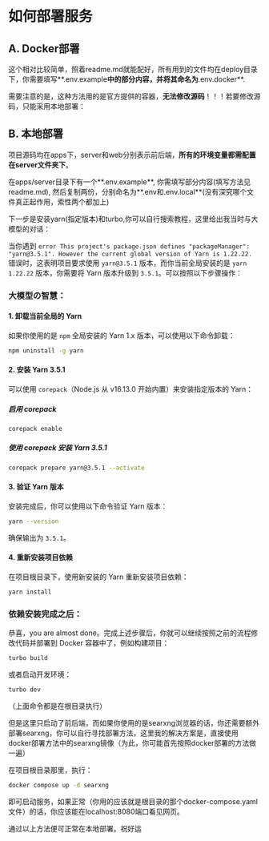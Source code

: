 # 如何部署服务

## A. Docker部署

这个相对比较简单，照着readme.md就能配好，所有用到的文件均在deploy目录下，你需要填写**.env.example**中的部分内容，并将其命名为**.env.docker**. 

需要注意的是，这种方法用的是官方提供的容器，**无法修改源码**！！！若要修改源码，只能采用本地部署：

## B. 本地部署

项目源码均在apps下，server和web分别表示前后端，**所有的环境变量都需配置在server文件夹下**。

在apps/server目录下有一个**.env.example**, 你需填写部分内容(填写方法见readme.md), 然后复制两份，分别命名为**.env和.env.local**(没有深究哪个文件真正起作用，索性两个都加上)

下一步是安装yarn(指定版本)和turbo,你可以自行搜索教程，这里给出我当时与大模型的对话：

当你遇到 `error This project's package.json defines "packageManager": "yarn@3.5.1". However the current global version of Yarn is 1.22.22.` 错误时，这表明项目要求使用 `yarn@3.5.1` 版本，而你当前全局安装的是 `yarn 1.22.22` 版本，你需要将 Yarn 版本升级到 `3.5.1`。可以按照以下步骤操作：

### 大模型の智慧：

#### 1. 卸载当前全局的 Yarn

如果你使用的是 `npm` 全局安装的 Yarn 1.x 版本，可以使用以下命令卸载：

```bash
npm uninstall -g yarn
```

#### 2. 安装 Yarn 3.5.1

可以使用 `corepack`（Node.js 从 v16.13.0 开始内置）来安装指定版本的 Yarn：

##### 启用 corepack

```bash
corepack enable
```

##### 使用 corepack 安装 Yarn 3.5.1

```bash
corepack prepare yarn@3.5.1 --activate
```

#### 3. 验证 Yarn 版本

安装完成后，你可以使用以下命令验证 Yarn 版本：

```bash
yarn --version
```

确保输出为 `3.5.1`。

#### 4. 重新安装项目依赖

在项目根目录下，使用新安装的 Yarn 重新安装项目依赖：

```bash
yarn install
```

### 依赖安装完成之后：

恭喜，you are almost done。完成上述步骤后，你就可以继续按照之前的流程修改代码并部署到 Docker 容器中了，例如构建项目：

```bash
turbo build
```

或者启动开发环境：

```bash
turbo dev
```

（上面命令都是在根目录执行）

但是这里只启动了前后端，而如果你使用的是searxng浏览器的话，你还需要额外部署searxng，你可以自行寻找部署方法，这里我的解决方案是，直接使用docker部署方法中的searxng镜像（为此，你可能首先按照docker部署的方法做一遍）

在项目根目录那里，执行：
```bash
docker compose up -d searxng
```

即可启动服务，如果正常（你用的应该就是根目录的那个docker-compose.yaml文件）的话，你应该能在localhost:8080端口看见网页。

通过以上方法便可正常在本地部署。祝好运